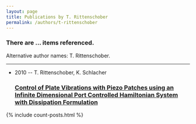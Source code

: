 ```yaml
---
layout: page
title: Publications by T. Rittenschober
permalink: /authors/t-rittenschober
---
```


<h3 id="number-posts">There are ... items referenced.</h3>
<p id='info-authors'>Alternative author names: T. Rittenschober.</p>
<hr />
<ul class="post-list">
<li><span class='post-meta'>2010 -- T. Rittenschober, K. Schlacher</span><h3><a class='post-link' href="{{ site.baseurl }}/control-of-plate-vibrations-with-piezo-patches-using-an-infinite-dimensional-port-controlled-hamiltonian-system-with-dissipation-formulation">Control of Plate Vibrations with Piezo Patches using an Infinite Dimensional Port Controlled Hamiltonian System with Dissipation Formulation</a></h3></li>

</ul>
{% include count-posts.html %}

